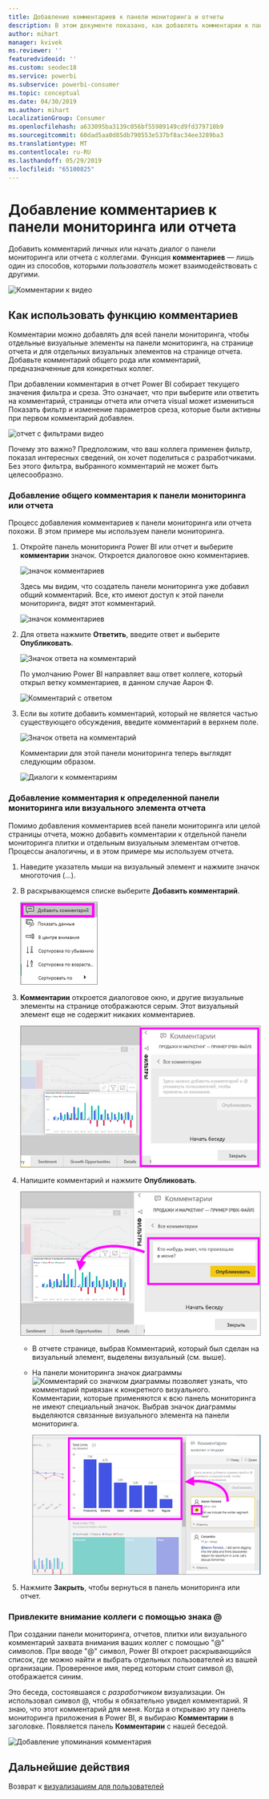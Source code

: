 ```yaml
---
title: Добавление комментариев к панели мониторинга и отчеты
description: В этом документе показано, как добавлять комментарии к панели мониторинга, отчетам и визуальным и как использовать комментарии для диалогов с участников совместной работы.
author: mihart
manager: kvivek
ms.reviewer: ''
featuredvideoid: ''
ms.custom: seodec18
ms.service: powerbi
ms.subservice: powerbi-consumer
ms.topic: conceptual
ms.date: 04/30/2019
ms.author: mihart
LocalizationGroup: Consumer
ms.openlocfilehash: a633095ba3139c056bf55989149cd9fd379710b9
ms.sourcegitcommit: 60dad5aa0d85db790553e537bf8ac34ee3289ba3
ms.translationtype: MT
ms.contentlocale: ru-RU
ms.lasthandoff: 05/29/2019
ms.locfileid: "65100825"
---
```

# <a name="add-comments-to-a-dashboard-or-report"></a>Добавление комментариев к панели мониторинга или отчета
Добавить комментарий личных или начать диалог о панели мониторинга или отчета с коллегами. Функция **комментариев** — лишь один из способов, которыми *пользователь* может взаимодействовать с другими. 

![Комментарии к видео](media/end-user-comment/comment.gif)

## <a name="how-to-use-the-comments-feature"></a>Как использовать функцию комментариев
Комментарии можно добавлять для всей панели мониторинга, чтобы отдельные визуальные элементы на панели мониторинга, на странице отчета и для отдельных визуальных элементов на странице отчета. Добавьте комментарий общего рода или комментарий, предназначенные для конкретных коллег.  

При добавлении комментария в отчет Power BI собирает текущего значения фильтра и среза. Это означает, что при выберите или ответить на комментарий, страницы отчета или отчета visual может измениться Показать фильтр и изменение параметров среза, которые были активны при первом комментарий добавлен.  

![отчет с фильтрами видео](media/end-user-comment/comment-reports-with-filters/comment-reports-with-filters.gif)

Почему это важно? Предположим, что ваш коллега применен фильтр, показал интересных сведений, он хочет поделиться с разработчиками. Без этого фильтра, выбранного комментарий не может быть целесообразно. 

### <a name="add-a-general-comment-to-a-dashboard-or-report"></a>Добавление общего комментария к панели мониторинга или отчета
Процесс добавления комментариев к панели мониторинга или отчета похожи. В этом примере мы используем панели мониторинга. 

1. Откройте панель мониторинга Power BI или отчет и выберите **комментарии** значок. Откроется диалоговое окно комментариев.

    ![значок комментариев](media/end-user-comment/power-bi-comment-icon.png)

    Здесь мы видим, что создатель панели мониторинга уже добавил общий комментарий.  Все, кто имеют доступ к этой панели мониторинга, видят этот комментарий.

    ![значок комментариев](media/end-user-comment/power-bi-dash-comment.png)

2. Для ответа нажмите **Ответить**, введите ответ и выберите **Опубликовать**.  

    ![Значок ответа на комментарий](media/end-user-comment/power-bi-comment-reply.png)

    По умолчанию Power BI направляет ваш ответ коллеге, который открыл ветку комментариев, в данном случае Аарон Ф. 

    ![Комментарий с ответом](media/end-user-comment/power-bi-response.png)

 3. Если вы хотите добавить комментарий, который не является частью существующего обсуждения, введите комментарий в верхнем поле.

    ![Значок ответа на комментарий](media/end-user-comment/power-bi-new-comment.png)

    Комментарии для этой панели мониторинга теперь выглядят следующим образом.

    ![Диалоги к комментариям](media/end-user-comment/power-bi-comment-conversation.png)

### <a name="add-a-comment-to-a-specific-dashboard-or-report-visual"></a>Добавление комментария к определенной панели мониторинга или визуального элемента отчета
Помимо добавления комментариев всей панели мониторинга или целой страницы отчета, можно добавить комментарии к отдельной панели мониторинга плитки и отдельным визуальным элементам отчетов. Процессы аналогичны, и в этом примере мы используем отчета.

1. Наведите указатель мыши на визуальный элемент и нажмите значок многоточия (...).    
2. В раскрывающемся списке выберите **Добавить комментарий**.

    ![Добавление комментария — оптимальный выбор](media/end-user-comment/power-bi-comment-report.png)  

3.  **Комментарии** откроется диалоговое окно, и другие визуальные элементы на странице отображаются серым. Этот визуальный элемент еще не содержит никаких комментариев. 

    ![Добавление комментария для себя](media/end-user-comment/power-bi-comment-bar.png)  

4. Напишите комментарий и нажмите **Опубликовать**.

    ![Добавление комментария для себя](media/end-user-comment/power-bi-comment-june.png)  

    - В отчете странице, выбрав Комментарий, который был сделан на визуальный элемент, выделены визуальный (см. выше).

    - На панели мониторинга значок диаграммы ![Комментарий со значком диаграммы](media/end-user-comment/power-bi-comment-chart-icon.png) позволяет узнать, что комментарий привязан к конкретного визуального. Комментарии, которые применяются к всю панель мониторинга не имеют специальный значок. Выбрав значок диаграммы выделяются связанные визуального элемента на панели мониторинга.

        ![Связанный визуальный элемент выделен](media/end-user-comment/power-bi-comment-highlight2.png)

5. Нажмите **Закрыть**, чтобы вернуться в панель мониторинга или отчет.

### <a name="get-your-colleagues-attention-by-using-the--sign"></a>Привлеките внимание коллеги с помощью знака @
При создании панели мониторинга, отчетов, плитки или визуального комментарий захвата внимания ваших коллег с помощью "\@" символов.  При вводе "\@" символ, Power BI откроет раскрывающийся список, где можно найти и выбрать отдельных пользователей из вашей организации. Проверенное имя, перед которым стоит символ \@, отображается синим. 

Это беседа, состоявшаяся с *разработчиком* визуализации. Он использовал символ @, чтобы я обязательно увидел комментарий. Я знаю, что этот комментарий для меня. Когда я открываю эту панель мониторинга приложения в Power BI, я выбираю **Комментарии** в заголовке. Появляется панель **Комментарии** с нашей беседой.

![Добавление упоминания комментария](media/end-user-comment/power-bi-comment-convo.png)  



## <a name="next-steps"></a>Дальнейшие действия
Возврат к [визуализациям для пользователей](end-user-visualizations.md)    
<!--[Select a visualization to open a report](end-user-open-report.md)-->
